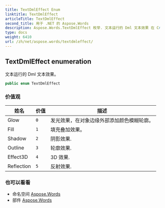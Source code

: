 ```yaml
---
title: TextDmlEffect Enum
linktitle: TextDmlEffect
articleTitle: TextDmlEffect
second_title: 用于 .NET 的 Aspose.Words
description: Aspose.Words.TextDmlEffect 枚举. 文本运行的 Dml 文本效果 在 C#.
type: docs
weight: 6410
url: /zh/net/aspose.words/textdmleffect/
---
```

## TextDmlEffect enumeration

文本运行的 Dml 文本效果。

```csharp
public enum TextDmlEffect
```

### 价值观

| 姓名 | 价值 | 描述 |
| --- | --- | --- |
| Glow | `0` | 发光效果，在对象边缘外部添加颜色模糊轮廓。 |
| Fill | `1` | 填充叠加效果。 |
| Shadow | `2` | 阴影效果. |
| Outline | `3` | 轮廓效果. |
| Effect3D | `4` | 3D 效果. |
| Reflection | `5` | 反射效果. |

### 也可以看看

* 命名空间 [Aspose.Words](../../aspose.words/)
* 部件 [Aspose.Words](../../)
